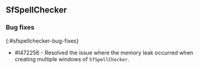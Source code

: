 ## SfSpellChecker

### Bug fixes
{:#sfspellchecker-bug-fixes}

* \#I472256 - Resolved the issue where the memory leak occurred when creating multiple windows of `SfSpellChecker`.
